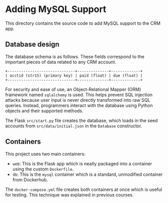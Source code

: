 # Adding MySQL Support
This directory contains the source code to add MySQL support
to the CRM app.

## Database design
The database schema is as follows. These fields correspond to
the important pieces of data related to any CRM account.
```
+------------------------------+--------------+-------------+
| acctid (str15) (primary key) | paid (float) | due (float) |
+------------------------------+--------------+-------------+
```

For security and ease of use, an Object-Relational Mapper (ORM) framework
named `sqlalchemy` is used. This helps prevent SQL injection attacks because
user input is never directly transformed into raw SQL queries. Instead,
programmers interact with the database using Python objects and their
supported methods.

The Flask `src/start.py` file creates the database, which loads in the
seed accounts from `src/data/initial.json` in the `Database` constructor.

## Containers
This project uses two main containers:
  * `web`: This is the Flask app which is neatly packaged into a container
    using the custom `Dockerfile`.
  * `db`: This is the `mysql` container which is a standard, unmodified
    container from Dockerhub.

The `docker-compose.yml` file creates both containers at once which is useful
for testing. This technique was explained in previous courses.
